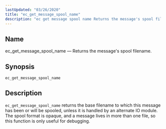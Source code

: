 ```yaml
---
lastUpdated: "03/26/2020"
title: "ec_get_message_spool_name"
description: "ec get message spool name Returns the message's spool filename ec get message spool name ec get message spool name returns the base filename to which this message has been or will be spooled unless it is handled by an alternate IO module The spool format is opaque and a..."
---
```


<a name="sieve.ref.ec_get_message_spool_name"></a> 
## Name

ec_get_message_spool_name — Returns the message's spool filename.

## Synopsis

`ec_get_message_spool_name`

<a name="idp29794528"></a> 
## Description

`ec_get_message_spool_name` returns the base filename to which this message has been or will be spooled, unless it is handled by an alternate IO module. The spool format is opaque, and a message lives in more than one file, so this function is only useful for debugging.